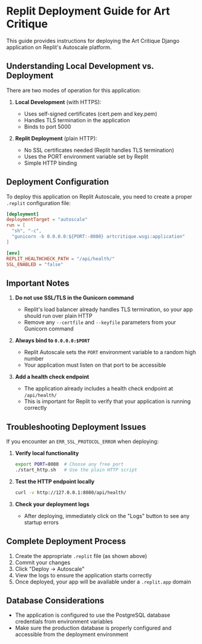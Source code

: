 # Replit Deployment Guide for Art Critique

This guide provides instructions for deploying the Art Critique Django application on Replit's Autoscale platform.

## Understanding Local Development vs. Deployment

There are two modes of operation for this application:

1. **Local Development** (with HTTPS):
   - Uses self-signed certificates (cert.pem and key.pem)
   - Handles TLS termination in the application
   - Binds to port 5000

2. **Replit Deployment** (plain HTTP):
   - No SSL certificates needed (Replit handles TLS termination)
   - Uses the PORT environment variable set by Replit
   - Simple HTTP binding

## Deployment Configuration

To deploy this application on Replit Autoscale, you need to create a proper `.replit` configuration file:

```toml
[deployment]
deploymentTarget = "autoscale"
run = [
  "sh", "-c",
  "gunicorn -b 0.0.0.0:${PORT:-8080} artcritique.wsgi:application"
]

[env]
REPLIT_HEALTHCHECK_PATH = "/api/health/"
SSL_ENABLED = "false"
```

## Important Notes

1. **Do not use SSL/TLS in the Gunicorn command**
   - Replit's load balancer already handles TLS termination, so your app should run over plain HTTP
   - Remove any `--certfile` and `--keyfile` parameters from your Gunicorn command

2. **Always bind to `0.0.0.0:$PORT`**
   - Replit Autoscale sets the `PORT` environment variable to a random high number
   - Your application must listen on that port to be accessible

3. **Add a health check endpoint**
   - The application already includes a health check endpoint at `/api/health/`
   - This is important for Replit to verify that your application is running correctly

## Troubleshooting Deployment Issues

If you encounter an `ERR_SSL_PROTOCOL_ERROR` when deploying:

1. **Verify local functionality**
   ```bash
   export PORT=8080  # Choose any free port
   ./start_http.sh   # Use the plain HTTP script
   ```

2. **Test the HTTP endpoint locally**
   ```bash
   curl -v http://127.0.0.1:8080/api/health/
   ```

3. **Check your deployment logs**
   - After deploying, immediately click on the "Logs" button to see any startup errors

## Complete Deployment Process

1. Create the appropriate `.replit` file (as shown above)
2. Commit your changes
3. Click "Deploy → Autoscale"
4. View the logs to ensure the application starts correctly
5. Once deployed, your app will be available under a `.replit.app` domain

## Database Considerations

- The application is configured to use the PostgreSQL database credentials from environment variables
- Make sure the production database is properly configured and accessible from the deployment environment